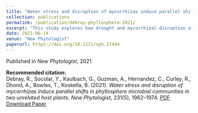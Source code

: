 ```yaml
---
title: "Water stress and disruption of mycorrhizas induce parallel shifts in phyllosphere microbial communities in two unrelated host plants"
collection: publications
permalink: /publication/debray-phyllosphere-2021/
excerpt: "This study explores how drought and mycorrhizal disruption affect leaf-associated microbial communities across plant species."
date: 2021-06-14
venue: "New Phytologist"
paperurl: https://doi.org/10.1111/nph.17494
---
```


Published in *New Phytologist*, 2021

**Recommended citation:**  
Debray, R., Socolar, Y., Kaulbach, G., Guzman, A., Hernandez, C., Curley, R., Dhond, A., Bowles, T., Koskella, B. (2021). *Water stress and disruption of mycorrhizas induce parallel shifts in phyllosphere microbial communities in two unrelated host plants*. *New Phytologist*, 231(5), 1962–1974. [PDF](/files/debray-2021-phyllosphere.pdf)
[Download Paper](/files/debray-2021-phyllosphere.pdf)

